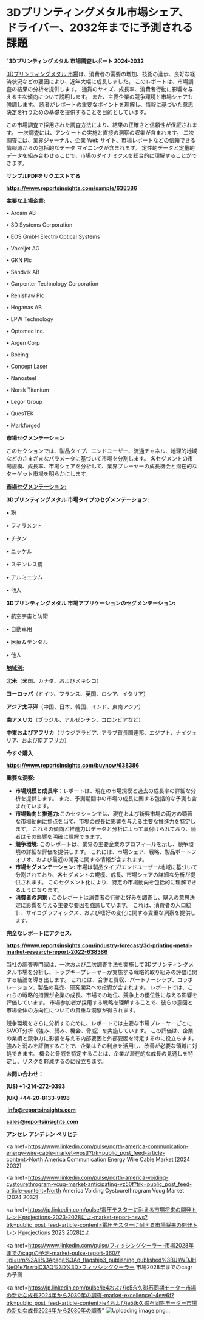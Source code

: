 # 3Dプリンティングメタル市場シェア、ドライバー、2032年までに予測される課題

"<strong>3Dプリンティングメタル 市場調査レポート 2024-2032</strong>

<a href=https://www.reportsinsights.com/sample/638386>3Dプリンティングメタル 市場</a>は、消費者の需要の増加、技術の進歩、良好な経済状況などの要因により、近年大幅に成長しました。 このレポートは、市場調査の結果の分析を提供します。 通貨のサイズ、成長率、消費者行動に影響を与える主な傾向について説明します。 また、主要企業の競争環境と市場シェアも強調します。 読者がレポートの重要なポイントを理解し、情報に基づいた意思決定を行うための基礎を提供することを目的としています。

この市場調査で採用された調査方法により、結果の正確さと信頼性が保証されます。 一次調査には、アンケートの実施と直接の洞察の収集が含まれます。 二次調査には、業界ジャーナル、企業 Web サイト、市場レポートなどの信頼できる情報源からの包括的なデータ マイニングが含まれます。 定性的データと定量的データを組み合わせることで、市場のダイナミクスを総合的に理解することができます。

<strong><b>サンプルPDFをリクエストする</b></strong>

<a href=https://www.reportsinsights.com/sample/638386><strong><u>https://www.reportsinsights.com/sample/638386</u></strong></a>

<strong>主要な上場企業:</strong>

• Arcam AB

• 3D Systems Corporation

• EOS GmbH Electro Optical Systems

• Voxeljet AG

• GKN Plc

• Sandvik AB

• Carpenter Technology Corporation

• Renishaw Plc

• Hoganas AB

• LPW Technology

• Optomec Inc.

• Argen Corp

• Boeing

• Concept Laser

• Nanosteel

• Norsk Titanium

• Legor Group

• QuesTEK

• Markforged

<strong>市場セグメンテーション</strong>

このセクションでは、製品タイプ、エンドユーザー、流通チャネル、地理的地域などのさまざまなパラメータに基づいて市場を分割します。 各セグメントの市場規模、成長率、市場シェアを分析して、業界プレーヤーの成長機会と潜在的なターゲット市場を明らかにします。

<strong><u>市場セグメンテーション</u></strong><strong><u>:</u></strong>

<strong>3Dプリンティングメタル 市場タイプのセグメンテーション:</strong>

• 粉

• フィラメント

• チタン

• ニッケル

• ステンレス鋼

• アルミニウム

• 他人

<strong>3Dプリンティングメタル 市場アプリケーションのセグメンテーション:</strong>

• 航空宇宙と防衛

• 自動車用

• 医療＆デンタル

• 他人

<strong><u>地域別</u></strong><strong><u>:</u></strong>

<strong>北米</strong>（米国、カナダ、およびメキシコ）

<strong>ヨーロッパ</strong>（ドイツ、フランス、英国、ロシア、イタリア）

<strong>アジア太平洋</strong>（中国、日本、韓国、インド、東南アジア）

<strong>南アメリカ</strong>（ブラジル、アルゼンチン、コロンビアなど）

<strong>中東およびアフリカ</strong>（サウジアラビア、アラブ首長国連邦、エジプト、ナイジェリア、および南アフリカ）

<strong>今すぐ購入</strong>

<a href=https://www.reportsinsights.com/buynow/638386><strong><u>https://www.reportsinsights.com/buynow/638386</u></strong></a>

<strong>重要な洞察:</strong>
<ul>
  <li><strong>市場規模と成長率：</strong>レポートは、現在の市場規模と過去の成長率の詳細な分析を提供します。 また、予測期間中の市場の成長に関する包括的な予測も含まれています。</li>
  <li><strong>市場動向と推進力:</strong>このセクションでは、現在および新興市場の両方の顕著な市場動向に焦点を当て、市場の成長に影響を与える主要な推進力を特定します。 これらの傾向と推進力はデータと分析によって裏付けられており、読者はその影響を明確に理解できます。</li>
  <li><strong>競争環境</strong>: このレポートは、業界の主要企業のプロフィールを示し、競争環境の詳細な評価を提供します。 これには、市場シェア、戦略、製品ポートフォリオ、および最近の開発に関する情報が含まれます。</li>
  <li><strong>市場セグメンテーション: </strong>市場は製品タイプ/エンドユーザー/地域に基づいて分割されており、各セグメントの規模、成長、市場シェアの詳細な分析が提供されます。 このセグメント化により、特定の市場動向を包括的に理解できるようになります。</li>
  <li><strong>消費者の洞察 : </strong>このレポートは消費者の行動と好みを調査し、購入の意思決定に影響を与える主要な要因を強調しています。 これは、消費者の人口統計、サイコグラフィックス、および嗜好の変化に関する貴重な洞察を提供します。</li>
</ul>
<strong>完全なレポートにアクセス:</strong>

<a href=https://www.reportsinsights.com/industry-forecast/3d-printing-metal-market-research-report-2022-638386><strong><u><b>https://www.reportsinsights.com/industry-forecast/3d-printing-metal-market-research-report-2022-638386</b></u></strong></a>

当社の調査専門家は、一次および二次調査手法を実施して3Dプリンティングメタル市場を分析し、トップキープレーヤーが実施する戦略的取り組みの評価に関する結論を導き出します。 これには、合併と買収、パートナーシップ、コラボレーション、製品の発売、研究開発への投資が含まれます。 レポートでは、これらの戦略的措置が企業の成長、市場での地位、競争上の優位性に与える影響を評価しています。 市場参加者が採用する戦略を理解することで、彼らの意図と市場全体の方向性についての貴重な洞察が得られます。

競争環境をさらに分析するために、レポートでは主要な市場プレーヤーごとにSWOT分析（強み、弱み、機会、脅威）を実施しています。 この評価は、企業の業績と競争力に影響を与える内部要因と外部要因を特定するのに役立ちます。 強みと弱みを評価することで、企業はその利点を活用し、改善が必要な領域に対処できます。 機会と脅威を特定することは、企業が潜在的な成長の見通しを特定し、リスクを軽減するのに役立ちます。

<strong>お問い合わせ：</strong>

<strong>(US) +1-214-272-0393</strong>

<strong>(UK) +44-20-8133-9198</strong>

<strong> </strong><a href=info@reportsinsights.com><strong><u>info@reportsinsights.com</u></strong></a>

<a href=sales@reportsinsights.com><strong><u>sales@reportsinsights.com</u></strong></a>

<strong>アンセレ アンデレン ベリヒテ</strong>

<a href=https://www.linkedin.com/pulse/north-america-communication-energy-wire-cable-market-wpstf?trk=public_post_feed-article-content>North America Communication Energy Wire Cable Market [2024 2032]</a>

<a href=https://www.linkedin.com/pulse/north-america-voiding-cystourethrogram-vcug-market-anticipating-vz50f?trk=public_post_feed-article-content>North America Voiding Cystourethrogram Vcug Market [2024 2032]</a>

<a href=https://jp.linkedin.com/pulse/電圧テスターに耐える市場将来の開発トレンドprojections-2023-2028によ-market-report-news?trk=public_post_feed-article-content>電圧テスターに耐える市場将来の開発トレンドprojections 2023 2028によ</a>

<a href=https://www.linkedin.com/pulse/フィッシングクーラー-市場2028年までのcagrの予測-market-pulse-report-360/?lipi=urn%3Ali%3Apage%3Ad_flagship3_publishing_published%3BUsWDJHNeQ1e7IrzrblC3AQ%3D%3D>フィッシングクーラー 市場2028年までのcagrの予測</a>

<a href=https://jp.linkedin.com/pulse/ie4およびie5永久磁石同期モーター市場の新たな成長2024年から2030年の調査-market-excellence1-4ew6f?trk=public_post_feed-article-content>ie4およびie5永久磁石同期モーター市場の新たな成長2024年から2030年の調査</a>"
![Uploading image.png…]()

